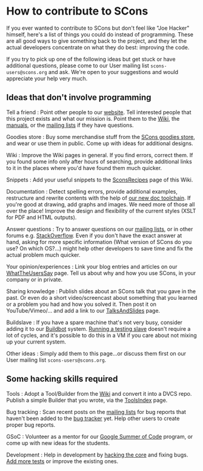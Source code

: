 

# How to contribute to SCons

If you ever wanted to contribute to SCons but don't feel like "Joe Hacker" himself, here's a list of things you could do instead of programming. These are all good ways to give something back to the project, and they let the actual developers concentrate on what they do best: improving the code. 

If you try to pick up one of the following ideas but get stuck or have additional questions, please come to our User mailing list `scons-users@scons.org` and ask. We're open to your suggestions and would appreciate your help very much. 


## Ideas that don't involve programming
Tell a friend
: 
Point other people to our [website](http://www,scons.org). Tell interested people that this project exists and what our mission is. Point them to the [Wiki](http://www.scons.org/wiki), the [manuals](http://www.scons.org/documentation.php), or the [mailing lists](http://www.scons.org/lists.php) if they have questions. 


Goodies store
: 
Buy some merchandise stuff from the [SCons goodies store](http://www.scons.org/shop.php), and wear or use them in public. Come up with ideas for additional designs. 


Wiki
: Improve the Wiki pages in general. If you find errors, correct them. If you found some info only after hours of searching, provide additional links to it in the places where you'd have found them much quicker. 

Snippets
: 
Add your useful snippets to the [SconsRecipes](SconsRecipes) page of this Wiki. 


Documentation
: 
Detect spelling errors, provide additional examples, restructure and rewrite contents with the help of [our new doc toolchain](http://scons.org/wiki/DeveloperGuide/Documentation). If you're good at drawing, add graphs and images. We need more of those all over the place! Improve the design and flexibility of the current styles (XSLT for PDF and HTML outputs). 


Answer questions
: 
Try to answer questions on our [mailing lists](http://www.scons.org/lists.php), or in other forums e.g. [StackOverflow](StackOverflow). Even if you don't have the exact answer at hand, asking for more specific information (What version of SCons do you use? On which OS?...) might help other developers to save time and fix the actual problem much quicker. 


Your opinion/experiences
: 
Link your blog entries and articles on our [WhatTheUsersSay](WhatTheUsersSay) page. Tell us about why and how you use SCons, in your company or in private. 


Sharing knowledge
: 
Publish slides about an SCons talk that you gave in the past. Or even do a short video/screencast about something that you learned or a problem you had and how you solved it. Then post it on YouTube/Vimeo/... and add a link to our [TalksAndSlides](TalksAndSlides) page. 


Buildslave
: 
If you have a spare machine that's not very busy, consider adding it to our [Buildbot](http://buildbot.scons.org/) system. [Running a testing slave](http://www.scons.org/wiki/InstallingBuildbotSlaves) doesn't require a lot of cycles, and it's possible to do this in a VM if you care about not mixing up your current system. 


Other ideas
: 
Simply add them to this page...or discuss them first on our User mailing list `scons-users@scons.org`. 




## Some hacking skills required
Tools
: 
Adopt a Tool/Builder from the [Wiki](http://www.scons.org/wiki/CustomBuilders) and convert it into a DVCS repo. Publish a simple Builder that you wrote, via the [ToolsIndex](ToolsIndex) page. 


Bug tracking
: 
Scan recent posts on the [mailing lists](http://www.scons.org/lists.php) for bug reports that haven't been added to the [bug tracker](http://scons.tigris.org/project_issues.html) yet. Help other users to create proper bug reports. 


GSoC
: 
Volunteer as a mentor for our [Google Summer of Code](http://www.scons.org/wiki/GSoC) program, or come up with new ideas for the students. 


Development
: 
Help in development by [hacking the core](http://scons.org/wiki/DeveloperGuide) and fixing bugs. [Add more tests](http://scons.org/wiki/DeveloperGuide/TestingMethodology) or improve the existing ones. 


